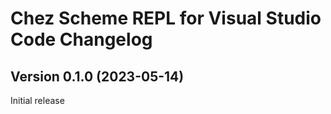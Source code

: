 # Chez Scheme REPL for Visual Studio Code Changelog

## Version 0.1.0 (2023-05-14)

Initial release
